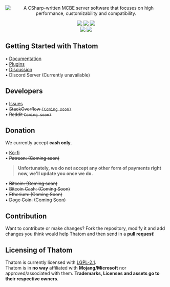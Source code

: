 <p align="center">
  <img src="https://media.discordapp.net/attachments/825035749849038869/960531257681403904/ipiccy_image_6.png" alt="A CSharp-written MCBE server software that focuses on high performance, customizability and compatibility."/> <br />
</p>
<p align="center">
  <img src="https://img.shields.io/github/downloads/Pronner/Thatom/total?label=downloads%40allreleases&logo=github" />
  <img src="https://img.shields.io/badge/platform-win--32%20%7C%20win--64%20%7C%20linux--64-lightgrey" />
  <img src="https://img.shields.io/github/commit-activity/m/Pronner/Thatom?logo=visualstudio&logoColor=white" /> <br />
  <img src="https://img.shields.io/discord/920891377628356689?label=discord&logo=discord&logoColor=white" />
  <img src="https://img.shields.io/github/discussions/Pronner/Thatom?logo=github" />
</p>

## Getting Started with Thatom

• [Documentation](docs.thatom.tk) \
• [Plugins](plugins.thatom.tk) \
• [Discussion](https://github.com/Pronner/Thatom/discussions) \
• Discord Server (Currently unavailable)

## Developers

• [Issues](https://github.com/Pronner/Thatom/issues) \
• ~~StackOverflow `(Coming soon)`~~ \
• ~~Reddit `Coming soon)`~~

## Donation

We currently accept **cash only**.

• [Ko-fi](https://ko-fi.com/pronner) \
• ~~Patreon: (Coming soon)~~

> **Unfortunately, we do not accept any other form of payments right now, we'll update you once we do.**

• ~~Bitcoin: (Coming soon)~~ \
• ~~Bitcoin Cash: (Coming Soon)~~ \
• ~~Etherium: (Coming Soon)~~ \
• ~~Doge Coin:~~ (Coming Soon)


## Contribution

Want to contribute or make changes? Fork the repository, modify it and add changes you think would help Thatom and then send in a **pull request**!

## Licensing of Thatom

Thatom is currently licensed with [LGPL-2.1](https://github.com/Pronner/Thatom/blob/main/LICENSE). <br />
Thatom is in **no way** affiliated with **Mojang/Microsoft** nor approved/associated with them. **Trademarks, Licenses and assets go to their respective owners**.

